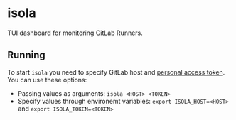# isola

TUI dashboard for monitoring GitLab Runners.

## Running

To start `isola` you need to specify GitLab host and [personal access token](https://docs.gitlab.com/ee/user/profile/personal_access_tokens.html). You can use these options:

- Passing values as arguments: `isola <HOST> <TOKEN>`
- Specify values through environemt variables: `export ISOLA_HOST=<HOST>` and `export ISOLA_TOKEN=<TOKEN>`
